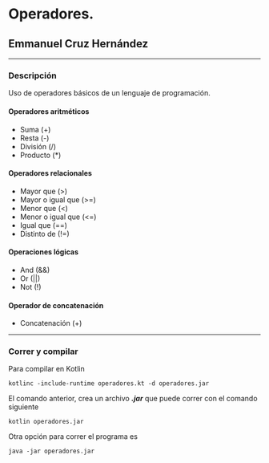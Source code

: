 # Operadores.
## Emmanuel Cruz Hernández

----

### Descripción
Uso de operadores básicos de un lenguaje de programación.

#### Operadores aritméticos
* Suma (+)
* Resta (-)
* División (/)
* Producto (*)

#### Operadores relacionales
* Mayor que (>)
* Mayor o igual que (>=)
* Menor que (<)
* Menor o igual que (<=)
* Igual que (==)
* Distinto de (!=)

#### Operaciones lógicas
* And (&&)
* Or (||)
* Not (!)

#### Operador de concatenación
* Concatenación (+)

----

### Correr y compilar

Para compilar en Kotlin

```
kotlinc -include-runtime operadores.kt -d operadores.jar
```

El comando anterior, crea un archivo ***.jar*** que puede correr con el comando siguiente

```
kotlin operadores.jar
```

Otra opción para correr el programa es

```
java -jar operadores.jar
```

